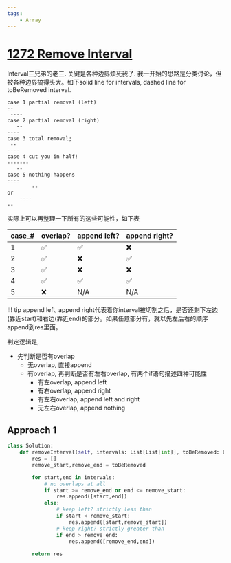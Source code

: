 ```yaml
---
tags:
    - Array
---
```


# [1272 Remove Interval](https://leetcode.com/problems/remove-interval/description/)

Interval三兄弟的老三. 关键是各种边界烦死我了. 我一开始的思路是分类讨论，但被各种边界搞得头大。如下solid line for intervals, dashed line for toBeRemoved interval. 

```
case 1 partial removal (left)
--
 ----
case 2 partial removal (right)
   --
----
case 3 total removal;
 --
----
case 4 cut you in half!
-------
   --
case 5 nothing happens
----
        --
or 
    ----
--
```

实际上可以再整理一下所有的这些可能性，如下表

|case_#|overlap?|append left?|append right?|
|-|-|-|-|
|1|✅ |✅|❌|
|2|✅ |❌|✅|
|3|✅ |❌|❌|
|4|✅ |✅|✅|
|5|❌|N/A|N/A|

!!! tip
    append left, append right代表着你interval被切割之后，是否还剩下左边(靠近start)和右边(靠近end)的部分。如果任意部分有，就以先左后右的顺序append到res里面。

判定逻辑是,

- 先判断是否有overlap
    - 无overlap, 直接append
    - 有overlap, 再判断是否有左右overlap, 有两个if语句描述四种可能性
        - 有左overlap, append left
        - 有右overlap, append right
        - 有左右overlap, append left and right
        - 无左右overlap, append nothing


## Approach 1

```python
class Solution:
    def removeInterval(self, intervals: List[List[int]], toBeRemoved: List[int]) -> List[List[int]]:
        res = []
        remove_start,remove_end = toBeRemoved

        for start,end in intervals:
            # no overlaps at all
            if start >= remove_end or end <= remove_start:
                res.append([start,end])
            else:
                # keep left? strictly less than
                if start < remove_start:
                    res.append([start,remove_start])
                # keep right? strictly greater than
                if end > remove_end:
                    res.append([remove_end,end])
        
        return res
```